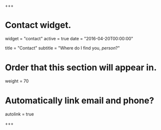 +++
# Contact widget.
widget = "contact"
active = true
date = "2016-04-20T00:00:00"

title = "Contact"
subtitle = "Where do I find you, *person*?"

# Order that this section will appear in.
weight = 70

# Automatically link email and phone?
autolink = true

+++
